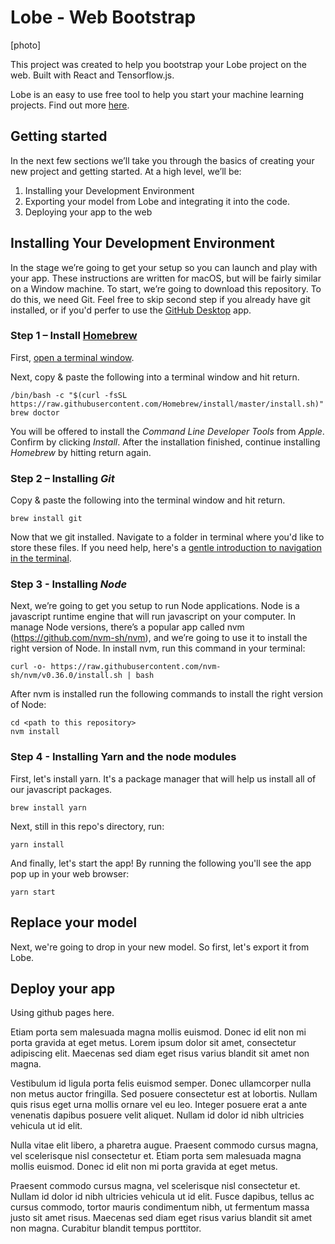 # Lobe - Web Bootstrap

[photo]

This project was created to help you bootstrap your Lobe project on the web. Built with React and Tensorflow.js.

Lobe is an easy to use free tool to help you start your machine learning projects. Find out more [here](http://lobe.ai/).

## Getting started

In the next few sections we’ll take you through the basics of creating your new project and getting started. At a high level, we’ll be:

1. Installing your Development Environment
2. Exporting your model from Lobe and integrating it into the code.
3. Deploying your app to the web

## Installing Your Development Environment

In the stage we’re going to get your setup so you can launch and play with your app. These instructions are written for macOS, but will be fairly similar on a Window machine. To start, we’re going to download this repository. To do this, we need Git. Feel free to skip second step if you already have git installed, or if you'd perfer to use the [GitHub Desktop](https://desktop.github.com) app.

### Step 1 – Install [Homebrew](http://brew.sh/)

First, [open a terminal window](http//www.youtube.com/watch?v=zw7Nd67_aFw).

Next, copy & paste the following into a terminal window and hit return.

```shell
/bin/bash -c "$(curl -fsSL https://raw.githubusercontent.com/Homebrew/install/master/install.sh)"
brew doctor
```

You will be offered to install the *Command Line Developer Tools* from *Apple*. Confirm by clicking *Install*. After the installation finished, continue installing *Homebrew* by hitting return again.

### Step 2 – Installing *Git*

Copy & paste the following into the terminal window and hit return.

```shell
brew install git
```

Now that we git installed. Navigate to a folder in terminal where you'd like to store these files. If you need help, here's a [gentle introduction to navigation in the terminal](https://computers.tutsplus.com/tutorials/navigating-the-terminal-a-gentle-introduction--mac-3855).

### Step 3 - Installing *Node*

Next, we’re going to get you setup to run Node applications. Node is a javascript runtime engine that will run javascript on your computer. In manage Node versions, there’s a popular app called nvm (https://github.com/nvm-sh/nvm), and we’re going to use it to install the right version of Node. In install nvm, run this command in your terminal:

```shell
curl -o- https://raw.githubusercontent.com/nvm-sh/nvm/v0.36.0/install.sh | bash
```
After nvm is installed run the following commands to install the right version of Node:

```shell
cd <path to this repository>
nvm install
```

### Step 4 - Installing Yarn and the node modules

First, let's install yarn. It's a package manager that will help us install all of our javascript packages.

```shell
brew install yarn
```

Next, still in this repo's directory, run:

```shell
yarn install
```

And finally, let's start the app! By running the following you'll see the app pop up in your web browser:

```shell
yarn start
```

## Replace your model

Next, we're going to drop in your new model. So first, let's export it from Lobe.


## Deploy your app

Using github pages here.

Etiam porta sem malesuada magna mollis euismod. Donec id elit non mi porta gravida at eget metus. Lorem ipsum dolor sit amet, consectetur adipiscing elit. Maecenas sed diam eget risus varius blandit sit amet non magna.

Vestibulum id ligula porta felis euismod semper. Donec ullamcorper nulla non metus auctor fringilla. Sed posuere consectetur est at lobortis. Nullam quis risus eget urna mollis ornare vel eu leo. Integer posuere erat a ante venenatis dapibus posuere velit aliquet. Nullam id dolor id nibh ultricies vehicula ut id elit.

Nulla vitae elit libero, a pharetra augue. Praesent commodo cursus magna, vel scelerisque nisl consectetur et. Etiam porta sem malesuada magna mollis euismod. Donec id elit non mi porta gravida at eget metus.

Praesent commodo cursus magna, vel scelerisque nisl consectetur et. Nullam id dolor id nibh ultricies vehicula ut id elit. Fusce dapibus, tellus ac cursus commodo, tortor mauris condimentum nibh, ut fermentum massa justo sit amet risus. Maecenas sed diam eget risus varius blandit sit amet non magna. Curabitur blandit tempus porttitor.

